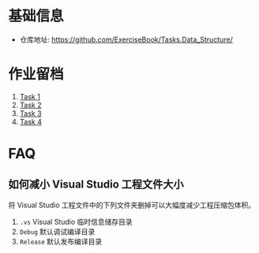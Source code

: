 # 基础信息
- 仓库地址: https://github.com/ExerciseBook/Tasks.Data_Structure/

# 作业留档
1. [Task 1](Task1/)
2. [Task 2](Task2/)
3. [Task 3](Task3/)
4. [Task 4](Task4/)

# FAQ
## 如何减小 Visual Studio 工程文件大小
将 Visual Studio 工程文件中的下列文件夹删掉可以大幅度减少工程压缩包体积。
1. ```.vs``` Visual Studio 临时信息储存目录
2. ```Debug``` 默认调试编译目录
3. ```Release``` 默认发布编译目录